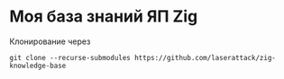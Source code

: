 # Моя база знаний ЯП Zig

Клонирование через 

```
git clone --recurse-submodules https://github.com/laserattack/zig-knowledge-base
```